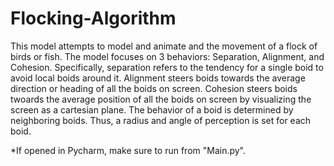 # Flocking-Algorithm
This model attempts to model and animate and the movement of a flock of birds or fish. The model focuses on 3 behaviors: Separation, Alignment, and Cohesion. Specifically, separation refers to the tendency for a single boid to avoid local boids around it. Alignment steers boids towards the average direction or heading of all the boids on screen. Cohesion steers boids twoards the average position of all the boids on screen by visualizing the screen as a cartesian plane. 
The behavior of a boid is determined by neighboring boids. Thus, a radius and angle of perception is set for each boid. 

*If opened in Pycharm, make sure to run from "Main.py".

